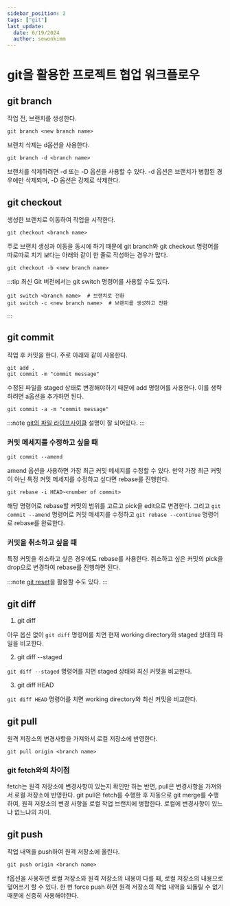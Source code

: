 ```yaml
---
sidebar_position: 2
tags: ["git"]
last_update:
  date: 6/19/2024
  author: sewonkimm
---
```


# git을 활용한 프로젝트 협업 워크플로우

## git branch

작업 전, 브랜치를 생성한다.

```git
git branch <new branch name>
```

브랜치 삭제는 d옵션을 사용한다.

```git
git branch -d <branch name>
```

브랜치를 삭제하려면 -d 또는 -D 옵션을 사용할 수 있다. -d 옵션은 브랜치가 병합된 경우에만 삭제되며, -D 옵션은 강제로 삭제한다.

## git checkout

생성한 브랜치로 이동하여 작업을 시작한다.

```git
git checkout <branch name>
```

주로 브랜치 생성과 이동을 동시에 하기 때문에 git branch와 git checkout 명령어를 따로따로 치기 보다는 아래와 같이 한 줄로 작성하는 경우가 많다.

```git
git checkout -b <new branch name>
```

:::tip
최신 Git 버전에서는 git switch 명령어를 사용할 수도 있다.

```git
git switch <branch name>  # 브랜치로 전환
git switch -c <new branch name>  # 브랜치를 생성하고 전환
```

:::

## git commit

작업 후 커밋을 한다. 주로 아래와 같이 사용한다.

```git
git add .
git commit -m "commit message"
```

수정된 파일을 staged 상태로 변경해야하기 때문에 add 명령어를 사용한다.
이를 생략하려면 a옵션을 추가하면 된다.

```git
git commit -a -m "commit message"
```

:::note
[git의 파일 라이프사이클](https://git-scm.com/book/ko/v2/Git%EC%9D%98-%EA%B8%B0%EC%B4%88-%EC%88%98%EC%A0%95%ED%95%98%EA%B3%A0-%EC%A0%80%EC%9E%A5%EC%86%8C%EC%97%90-%EC%A0%80%EC%9E%A5%ED%95%98%EA%B8%B0)
설명이 잘 되어있다.
:::

### 커밋 메세지를 수정하고 싶을 때

```git
git commit --amend
```

amend 옵션을 사용하면 가장 최근 커밋 메세지를 수정할 수 있다. 만약 가장 최근 커밋이 아닌 특정 커밋 메세지를 수정하고 싶다면 rebase를 진행한다.

```git
git rebase -i HEAD~<number of commit>
```

해당 명령어로 rebase할 커밋의 범위를 고르고 pick을 edit으로 변경한다. 그리고 `git commit --amend` 명령어로 커밋 메세지를 수정하고 `git rebase --continue` 명령어로 rebase를 완료한다.

### 커밋을 취소하고 싶을 때

특정 커밋을 취소하고 싶은 경우에도 rebase를 사용한다. 취소하고 싶은 커밋의 pick을 drop으로 변경하여 rebase를 진행하면 된다.

:::note
[git reset](https://git-scm.com/book/ko/v2/Git-%EB%8F%84%EA%B5%AC-Reset-%EB%AA%85%ED%99%95%ED%9E%88-%EC%95%8C%EA%B3%A0-%EA%B0%80%EA%B8%B0#_git_reset)을 활용할 수도 있다.
:::

## git diff

1. git diff

아무 옵션 없이 `git diff` 명령어를 치면 현재 working directory와 staged 상태의 파일을 비교한다.

2. git diff --staged

`git diff --staged` 명령어를 치면 staged 상태와 최신 커밋을 비교한다.

3. git diff HEAD

`git diff HEAD` 명령어를 치면 working directory와 최신 커밋을 비교한다.

## git pull

원격 저장소의 변경사항을 가져와서 로컬 저장소에 반영한다.

```git
git pull origin <branch name>
```

### git fetch와의 차이점

fetch는 원격 저장소에 변경사항이 있는지 확인만 하는 반면, pull은 변경사항을 가져와서 로컬 저장소에 반영한다. git pull은 fetch를 수행한 후 자동으로 git merge를 수행하여, 원격 저장소의 변경 사항을 로컬 작업 브랜치에 병합한다. 로컬에 변경사항이 있느냐 없느냐의 차이.

## git push

작업 내역을 push하여 원격 저장소에 올린다.

```git
git push origin <branch name>
```

f옵션을 사용하면 로컬 저장소와 원격 저장소의 내용이 다를 때, 로컬 저장소의 내용으로 덮어쓰기 할 수 있다. 한 번 force push 하면 원격 저장소의 작업 내역을 되돌릴 수 없기 때문에 신중히 사용해야한다.
